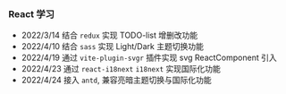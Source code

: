 ### React 学习

- 2022/3/14 结合 `redux` 实现 TODO-list 增删改功能
- 2022/4/10 结合 `sass` 实现 Light/Dark 主题切换功能
- 2022/4/19 通过 `vite-plugin-svgr` 插件实现 svg ReactComponent 引入
- 2022/4/23 通过 `react-i18next` `i18next` 实现国际化功能
- 2022/4/24 接入 `antd`, 兼容亮暗主题切换与国际化功能
